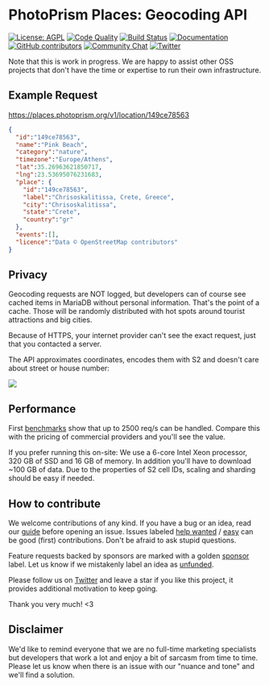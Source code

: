 PhotoPrism Places: Geocoding API
================================

[![License: AGPL](https://img.shields.io/badge/license-AGPL-blue.svg)][license]
[![Code Quality](https://goreportcard.com/badge/github.com/photoprism/photoprism-places)][goreport]
[![Build Status](https://travis-ci.org/photoprism/photoprism-places.png?branch=develop)][ci]
[![Documentation](https://readthedocs.org/projects/photoprism-docs/badge/?version=latest&style=flat)][docs]
[![GitHub contributors](https://img.shields.io/github/contributors/photoprism/photoprism-places.svg)](https://github.com/photoprism/photoprism-places/graphs/contributors/)
[![Community Chat](https://img.shields.io/badge/chat-on%20gitter-4aa087.svg)][chat]
[![Twitter](https://img.shields.io/badge/follow-@browseyourlife-00acee.svg)][twitter]

Note that this is work in progress. We are happy to assist other OSS projects that don't have the time or expertise to run their own infrastructure.

## Example Request ## 

https://places.photoprism.org/v1/location/149ce78563

```json
{
  "id":"149ce78563",
  "name":"Pink Beach",
  "category":"nature",
  "timezone":"Europe/Athens",
  "lat":35.26963621850717,
  "lng":23.53695076231683,
  "place": {
    "id":"149ce78563",
    "label":"Chrisoskalitissa, Crete, Greece",
    "city":"Chrisoskalitissa",
    "state":"Crete",
    "country":"gr"
  },
  "events":[],
  "licence":"Data © OpenStreetMap contributors"
}
```

## Privacy ##

Geocoding requests are NOT logged, but developers can of course see cached items in MariaDB without personal information. That's the point of a cache. Those will be randomly distributed with hot spots around tourist attractions and big cities.

Because of HTTPS, your internet provider can't see the exact request, just that you contacted a server.

The API approximates coordinates, encodes them with S2 and doesn't care about street or house number:

![](https://pbs.twimg.com/media/EN9AoYdWkAIqVDD?format=jpg&name=medium)

## Performance ##

First [benchmarks](https://github.com/tsliwowicz/go-wrk) show that up to 2500 req/s can be handled. Compare this with the pricing of commercial providers and you'll see the value.

If you prefer running this on-site: We use a 6-core Intel Xeon processor, 320 GB of SSD and 16 GB of memory. 
In addition you'll have to download ~100 GB of data.
Due to the properties of S2 cell IDs, scaling and sharding should be easy if needed.

## How to contribute ##

We welcome contributions of any kind. If you have a bug or an idea, read our 
[guide](https://docs.photoprism.org/en/latest/contribute/) before opening an issue.
Issues labeled [help wanted](https://github.com/photoprism/photoprism-places/labels/help%20wanted) / 
[easy](https://github.com/photoprism/photoprism-places/issues?q=is%3Aissue+is%3Aopen+label%3Aeasy) can be
good (first) contributions. Don't be afraid to ask stupid questions.

Feature requests backed by sponsors are marked with a golden [sponsor][sponsored issues] label.
Let us know if we mistakenly label an idea as [unfunded][unfunded issues].

Please follow us on [Twitter][twitter] and leave a star if you like this project, it provides additional motivation to keep going.

Thank you very much! <3

## Disclaimer ##

We'd like to remind everyone that we are no full-time marketing specialists but developers that work a lot and enjoy a bit of sarcasm from time to time. Please let us know when there is an issue with our "nuance and tone" and we'll find a solution.

[help]: https://groups.google.com/a/photoprism.org/forum/#!forum/help
[license]: https://github.com/photoprism/photoprism-places/blob/develop/LICENSE
[patreon]: https://www.patreon.com/photoprism
[paypal]: https://www.paypal.me/photoprism
[goreport]: https://goreportcard.com/report/github.com/photoprism/photoprism-places
[coverage]: https://codecov.io/gh/photoprism/photoprism-places
[ci]: https://travis-ci.org/photoprism/photoprism-places
[docs]: https://docs.photoprism.org/en/latest/
[issuehunt]: https://issuehunt.io/repos/119160553
[chat]: https://gitter.im/browseyourlife/community
[twitter]: https://twitter.com/browseyourlife
[unfunded issues]: https://github.com/photoprism/photoprism-places/issues?q=is%3Aissue+is%3Aopen+label%3Aunfunded
[sponsored issues]: https://github.com/photoprism/photoprism-places/issues?q=is%3Aissue+is%3Aopen+label%3Asponsor
